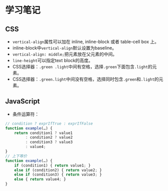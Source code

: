 # 学习笔记

## CSS

* `vertical-align`属性可以加在 inline, inline-block 或者 table-cell box 上。
* inline-block中`vertical-align`默认设置为baseline。
* `vertical-align: middle;`把元素放在父元素的中间。
* `line-height`可以指定text block的高度。
* CSS选择器：`.green .light`中间有空格，选择`.green`下面包含`.light`的元素。
* CSS选择器：`.green.light`中间没有空格，选择同时包含`.green`和`.light`的元素。



## JavaScript

* 条件运算符：

```javascript
// condition ? exprIfTrue : exprIfFalse
function example(…) {
    return condition1 ? value1
         : condition2 ? value2
         : condition3 ? value3
         : value4;
}
// 上下等价 
function example(…) {
    if (condition1) { return value1; }
    else if (condition2) { return value2; }
    else if (condition3) { return value3; }
    else { return value4; }
}
```

